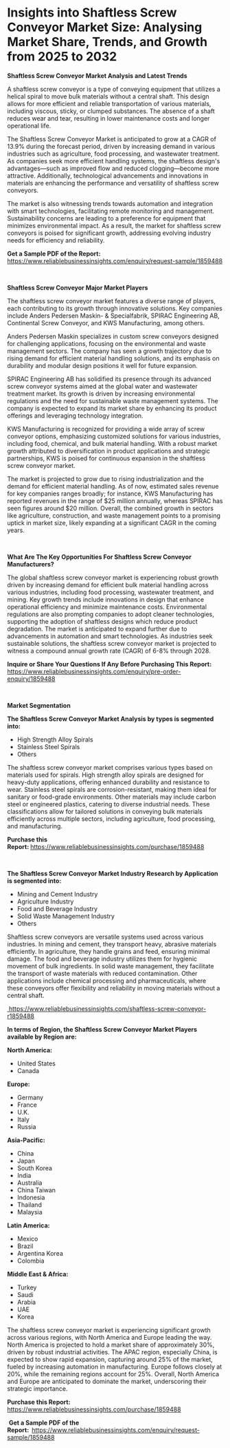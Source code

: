<p><h1>Insights into Shaftless Screw Conveyor Market Size: Analysing Market Share, Trends, and Growth from 2025 to 2032</h1></p><p><strong>Shaftless Screw Conveyor Market Analysis and Latest Trends</strong></p>
<p><p>A shaftless screw conveyor is a type of conveying equipment that utilizes a helical spiral to move bulk materials without a central shaft. This design allows for more efficient and reliable transportation of various materials, including viscous, sticky, or clumped substances. The absence of a shaft reduces wear and tear, resulting in lower maintenance costs and longer operational life.</p><p>The Shaftless Screw Conveyor Market is anticipated to grow at a CAGR of 13.9% during the forecast period, driven by increasing demand in various industries such as agriculture, food processing, and wastewater treatment. As companies seek more efficient handling systems, the shaftless design's advantages—such as improved flow and reduced clogging—become more attractive. Additionally, technological advancements and innovations in materials are enhancing the performance and versatility of shaftless screw conveyors. </p><p>The market is also witnessing trends towards automation and integration with smart technologies, facilitating remote monitoring and management. Sustainability concerns are leading to a preference for equipment that minimizes environmental impact. As a result, the market for shaftless screw conveyors is poised for significant growth, addressing evolving industry needs for efficiency and reliability.</p></p>
<p><strong>Get a Sample PDF of the Report:&nbsp;</strong> <a href="https://www.reliablebusinessinsights.com/enquiry/request-sample/1859488?utm_campaign=97&utm_medium=2&utm_source=Github&utm_content=ia&utm_term=16042025&utm_id=shaftless-screw-conveyor">https://www.reliablebusinessinsights.com/enquiry/request-sample/1859488</a></p>
<p>&nbsp;</p>
<p><strong>Shaftless Screw Conveyor Major Market Players</strong></p>
<p><p>The shaftless screw conveyor market features a diverse range of players, each contributing to its growth through innovative solutions. Key companies include Anders Pedersen Maskin- & Specialfabrik, SPIRAC Engineering AB, Continental Screw Conveyor, and KWS Manufacturing, among others.</p><p>Anders Pedersen Maskin specializes in custom screw conveyors designed for challenging applications, focusing on the environmental and waste management sectors. The company has seen a growth trajectory due to rising demand for efficient material handling solutions, and its emphasis on durability and modular design positions it well for future expansion.</p><p>SPIRAC Engineering AB has solidified its presence through its advanced screw conveyor systems aimed at the global water and wastewater treatment market. Its growth is driven by increasing environmental regulations and the need for sustainable waste management systems. The company is expected to expand its market share by enhancing its product offerings and leveraging technology integration.</p><p>KWS Manufacturing is recognized for providing a wide array of screw conveyor options, emphasizing customized solutions for various industries, including food, chemical, and bulk material handling. With a robust market growth attributed to diversification in product applications and strategic partnerships, KWS is poised for continuous expansion in the shaftless screw conveyor market.</p><p>The market is projected to grow due to rising industrialization and the demand for efficient material handling. As of now, estimated sales revenue for key companies ranges broadly; for instance, KWS Manufacturing has reported revenues in the range of $25 million annually, whereas SPIRAC has seen figures around $20 million. Overall, the combined growth in sectors like agriculture, construction, and waste management points to a promising uptick in market size, likely expanding at a significant CAGR in the coming years.</p></p>
<p>&nbsp;</p>
<p><strong>What Are The Key Opportunities For Shaftless Screw Conveyor Manufacturers?</strong></p>
<p><p>The global shaftless screw conveyor market is experiencing robust growth driven by increasing demand for efficient bulk material handling across various industries, including food processing, wastewater treatment, and mining. Key growth trends include innovations in design that enhance operational efficiency and minimize maintenance costs. Environmental regulations are also prompting companies to adopt cleaner technologies, supporting the adoption of shaftless designs which reduce product degradation. The market is anticipated to expand further due to advancements in automation and smart technologies. As industries seek sustainable solutions, the shaftless screw conveyor market is projected to witness a compound annual growth rate (CAGR) of 6-8% through 2028.</p></p>
<p><strong>Inquire or Share Your Questions If Any Before Purchasing This Report:</strong> <a href="https://www.reliablebusinessinsights.com/enquiry/pre-order-enquiry/1859488?utm_campaign=97&utm_medium=2&utm_source=Github&utm_content=ia&utm_term=16042025&utm_id=shaftless-screw-conveyor">https://www.reliablebusinessinsights.com/enquiry/pre-order-enquiry/1859488</a></p>
<p>&nbsp;</p>
<p><strong>Market Segmentation</strong></p>
<p><strong>The Shaftless Screw Conveyor Market Analysis by types is segmented into:</strong></p>
<p><ul><li>High Strength Alloy Spirals</li><li>Stainless Steel Spirals</li><li>Others</li></ul></p>
<p><p>The shaftless screw conveyor market comprises various types based on materials used for spirals. High strength alloy spirals are designed for heavy-duty applications, offering enhanced durability and resistance to wear. Stainless steel spirals are corrosion-resistant, making them ideal for sanitary or food-grade environments. Other materials may include carbon steel or engineered plastics, catering to diverse industrial needs. These classifications allow for tailored solutions in conveying bulk materials efficiently across multiple sectors, including agriculture, food processing, and manufacturing.</p></p>
<p><strong>Purchase this Report:&nbsp;</strong><a href="https://www.reliablebusinessinsights.com/purchase/1859488?utm_campaign=97&utm_medium=2&utm_source=Github&utm_content=ia&utm_term=16042025&utm_id=shaftless-screw-conveyor">https://www.reliablebusinessinsights.com/purchase/1859488</a></p>
<p>&nbsp;</p>
<p><strong>The Shaftless Screw Conveyor Market Industry Research by Application is segmented into:</strong></p>
<p><ul><li>Mining and Cement Industry</li><li>Agriculture Industry</li><li>Food and Beverage Industry</li><li>Solid Waste Management Industry</li><li>Others</li></ul></p>
<p><p>Shaftless screw conveyors are versatile systems used across various industries. In mining and cement, they transport heavy, abrasive materials efficiently. In agriculture, they handle grains and feed, ensuring minimal damage. The food and beverage industry utilizes them for hygienic movement of bulk ingredients. In solid waste management, they facilitate the transport of waste materials with reduced contamination. Other applications include chemical processing and pharmaceuticals, where these conveyors offer flexibility and reliability in moving materials without a central shaft.</p></p>
<p><a href="https://www.reliablebusinessinsights.com/shaftless-screw-conveyor-r1859488?utm_campaign=97&utm_medium=2&utm_source=Github&utm_content=ia&utm_term=16042025&utm_id=shaftless-screw-conveyor">&nbsp;https://www.reliablebusinessinsights.com/shaftless-screw-conveyor-r1859488</a></p>
<p><strong>In terms of Region, the Shaftless Screw Conveyor Market Players available by Region are:</strong></p>
<p>
    <p> <strong> North America: </strong>
        <ul>
            <li>United States</li>
            <li>Canada</li>
        </ul>
        </p> 
    <p> <strong> Europe: </strong>
        <ul>
            <li>Germany</li>
            <li>France</li>
            <li>U.K.</li>
            <li>Italy</li>
            <li>Russia</li>
        </ul>
        </p> 
    <p> <strong> Asia-Pacific: </strong>
        <ul>
            <li>China</li>
            <li>Japan</li>
            <li>South Korea</li>
            <li>India</li>
            <li>Australia</li>
            <li>China Taiwan</li>
            <li>Indonesia</li>
            <li>Thailand</li>
            <li>Malaysia</li>
        </ul>
        </p> 
    <p> <strong> Latin America: </strong>
        <ul>
            <li>Mexico</li>
            <li>Brazil</li>
            <li>Argentina Korea</li>
            <li>Colombia</li>
        </ul>
        </p> 
    <p> <strong> Middle East & Africa: </strong>
        <ul>
            <li>Turkey</li>
            <li>Saudi</li>
            <li>Arabia</li>
            <li>UAE</li>
            <li>Korea</li>
        </ul>
    </p>
    </p>
<p><p>The shaftless screw conveyor market is experiencing significant growth across various regions, with North America and Europe leading the way. North America is projected to hold a market share of approximately 30%, driven by robust industrial activities. The APAC region, especially China, is expected to show rapid expansion, capturing around 25% of the market, fueled by increasing automation in manufacturing. Europe follows closely at 20%, while the remaining regions account for 25%. Overall, North America and Europe are anticipated to dominate the market, underscoring their strategic importance.</p></p>
<p><strong>Purchase this Report: </strong><a href="https://www.reliablebusinessinsights.com/purchase/1859488?utm_campaign=97&utm_medium=2&utm_source=Github&utm_content=ia&utm_term=16042025&utm_id=shaftless-screw-conveyor">https://www.reliablebusinessinsights.com/purchase/1859488</a></p>
<p>&nbsp;<strong>Get a Sample PDF of the Report:&nbsp;&nbsp;</strong><a href="https://www.reliablebusinessinsights.com/enquiry/request-sample/1859488?utm_campaign=97&utm_medium=2&utm_source=Github&utm_content=ia&utm_term=16042025&utm_id=shaftless-screw-conveyor">https://www.reliablebusinessinsights.com/enquiry/request-sample/1859488</a></p>
<p><strong></strong></p>
<p><p></p><p></p><p></p></p>